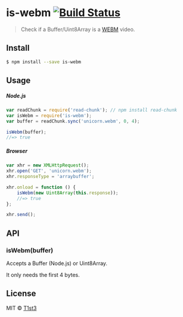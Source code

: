 # is-webm [![Build Status](https://travis-ci.org/T1st3/is-webm.svg?branch=master)](https://travis-ci.org/T1st3/is-webm)

> Check if a Buffer/Uint8Array is a [WEBM](https://en.wikipedia.org/wiki/WebM) video.


## Install

```sh
$ npm install --save is-webm
```


## Usage

##### Node.js

```js
var readChunk = require('read-chunk'); // npm install read-chunk
var isWebm = require('is-webm');
var buffer = readChunk.sync('unicorn.webm', 0, 4);

isWebm(buffer);
//=> true
```

##### Browser

```js
var xhr = new XMLHttpRequest();
xhr.open('GET', 'unicorn.webm');
xhr.responseType = 'arraybuffer';

xhr.onload = function () {
	isWebm(new Uint8Array(this.response));
	//=> true
};

xhr.send();
```


## API

### isWebm(buffer)

Accepts a Buffer (Node.js) or Uint8Array.

It only needs the first 4 bytes.


## License

MIT © [T1st3](http://www.tiste.org)
